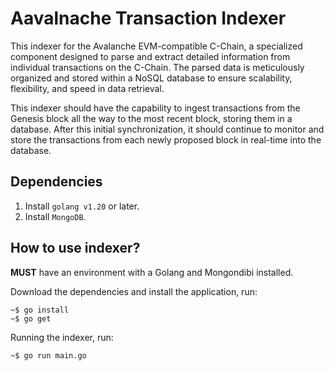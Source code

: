 # Aavalnache Transaction Indexer

This indexer for the Avalanche EVM-compatible C-Chain, a specialized component designed to parse and extract detailed information from individual transactions on the C-Chain. The parsed data is meticulously organized and stored within a NoSQL database to ensure scalability, flexibility, and speed in data retrieval.

This indexer should have the capability to ingest transactions from the Genesis block all the way to the most recent block, storing them in a database. After this initial synchronization, it should continue to monitor and store the transactions from each newly proposed block in real-time into the database.

## Dependencies
1. Install `golang v1.20` or later.
2. Install `MongoDB`.

## How to use indexer?

**MUST** have an environment with a Golang and Mongondibi installed.

Download the dependencies and install the application, run:

```
~$ go install
~$ go get
```

Running the indexer, run:

```
~$ go run main.go
```
